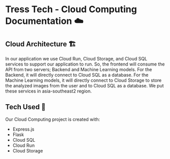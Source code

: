 # Tress Tech - Cloud Computing Documentation ☁️

## Cloud Architecture 🏗️
In our application we use Cloud Run, Cloud Storage, and Cloud SQL services to support our application to run. So, the frontend will consume the API from two servers; Backend and Machine Learning models. For the Backend, it will directly connect to Cloud SQL as a database. For the Machine Learning models, it will directly connect to Cloud Storage to store the analyzed images from the user and to Cloud SQL as a database. We put these services in asia-southeast2 region.



## Tech Used 🔧
Our Cloud Computing project is created with:
* Express.js
* Flask
* Cloud SQL
* Cloud Run
* Cloud Storage
